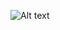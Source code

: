 ![Alt text](https://media.licdn.com/dms/image/D5616AQF2T-rt-Pytzg/profile-displaybackgroundimage-shrink_350_1400/0/1720892305548?e=1726704000&v=beta&t=i0H_Dp6mzhs2xSR-5rbGDJZn2qBSnJLQfssyECmdnP4 "a title")
<!-- .slide: data-background-color="grey" -->
